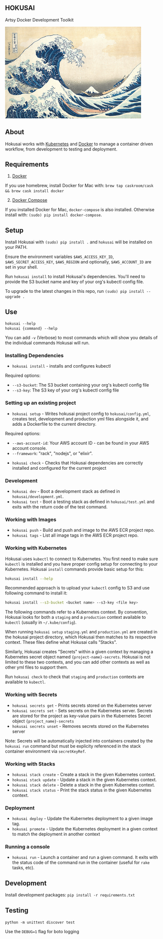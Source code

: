 HOKUSAI
-------

Artsy Docker Development Toolkit

<a href="https://www.artsy.net/article/artsy-editorial-7-things-you-didn-t-know-about-hokusai-painter-of-the-great-wave"><img height="300" src="hokusai.jpg"></a>

## About

Hokusai works with [Kubernetes](https://kubernetes.io/) and [Docker](https://www.docker.com/) to manage a container driven workflow, from development to testing and deployment.

## Requirements

1) [Docker](https://docs.docker.com/)

If you use homebrew, install Docker for Mac with: `brew tap caskroom/cask && brew cask install docker`

2) [Docker Compose](https://docs.docker.com/compose/)

If you installed Docker for Mac, `docker-compose` is also installed. Otherwise install with: `(sudo) pip install docker-compose`.

## Setup

Install Hokusai with `(sudo) pip install .` and `hokusai` will be installed on your PATH.

Ensure the environment variables `$AWS_ACCESS_KEY_ID`, `$AWS_SECRET_ACCESS_KEY`, `$AWS_REGION` and optionally, `$AWS_ACCOUNT_ID` are set in your shell.

Run `hokusai install` to install Hokusai's dependencies.  You'll need to provide the S3 bucket name and key of your org's kubectl config file.

To upgrade to the latest changes in this repo, run `(sudo) pip install --upgrade .`

## Use

```
hokusai --help
hokusai {command} --help
```

You can add `-v` (Verbose) to most commands which will show you details of the individual commands Hokusai will run.

### Installing Dependencies

* `hokusai install` - installs and configures kubectl

Required options:
  - `--s3-bucket`: The S3 bucket containing your org's kubectl config file
  - `--s3-key`: The S3 key of your org's kubectl config file

### Setting up an existing project

* `hokusai setup` - Writes hokusai project config to `hokusai/config.yml`, creates test, development and production yml files alongside it, and adds a Dockerfile to the current directory.

Required options:
  - `--aws-account-id`: Your AWS account ID - can be found in your AWS account console.
  - `--framework`: "rack", "nodejs", or "elixir".

* `hokusai check` - Checks that Hokusai dependencies are correctly installed and configured for the current project

### Development

* `hokusai dev` - Boot a development stack as defined in `hokusai/development.yml`.
* `hokusai test` - Boot a testing stack as defined in `hokusai/test.yml` and exits with the return code of the test command.


### Working with Images

* `hokusai push` - Build and push and image to the AWS ECR project repo.
* `hokusai tags` - List all image tags in the AWS ECR project repo.

### Working with Kubernetes
Hokusai uses `kubectl` to connect to Kubernetes. You first need to make sure `kubectl` is installed and you have proper config setup for connecting to your Kubernetes. Hokusai `install` commands provide basic setup for this:
```bash
hokusai install --help
```
Recommended approach is to upload your `kubectl` config to S3 and use following command to install it:
```bash
hokusai install --s3-bucket <bucket name> --s3-key <file key>
```

The following commands refer to a Kubernetes context.  By convention, Hokusai looks for both a `staging` and a `production` context available to `kubectl` (usually in `~/.kube/config`).

When running `hokusai setup` `staging.yml` and `production.yml` are created in the hokusai project directory, which Hokusai then matches to its respective context.  These files define what Hokusai calls "Stacks".

Similarly, Hokusai creates "Secrets" within a given context by managing a Kubernetes secret object named `{project-name}-secrets`.  Hokusai is not limited to these two contexts, and you can add other contexts as well as other yml files to support them.

Run `hokusai check` to check that `staging` and `production` contexts are available to `kubectl`.

### Working with Secrets

* `hokusai secrets get` - Prints secrets stored on the Kubernetes server
* `hokusai secrets set` - Sets secrets on the Kubernetes server. Secrets are stored for the project as key-value pairs in the Kubernetes Secret object `{project_name}-secrets`
* `hokusai secrets unset` - Removes secrets stored on the Kubernetes server

Note: Secrets will be automatically injected into containers created by the `hokusai run` command but must be explicity referenced in the stack container environment via `secretKeyRef`.

### Working with Stacks

* `hokusai stack create` - Create a stack in the given Kubernetes context.
* `hokusai stack update` - Update a stack in the given Kubernetes context.
* `hokusai stack delete` - Delete a stack in the given Kubernetes context.
* `hokusai stack status` - Print the stack status in the given Kubernetes context.

### Deployment

* `hokusai deploy` - Update the Kubernetes deployment to a given image tag.
* `hokusai promote` - Update the Kubernetes deployment in a given context to match the deployment in another context

### Running a console

* `hokusai run` - Launch a container and run a given command. It exits with the status code of the command run in the container (useful for `rake` tasks, etc).

## Development

Install development packages: `pip install -r requirements.txt`

## Testing

`python -m unittest discover test`

Use the `DEBUG=1` flag for boto logging
